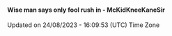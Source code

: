 #### Wise man says only fool rush in - McKidKneeKaneSir
Updated on 24/08/2023 - 16:09:53 (UTC) Time Zone
